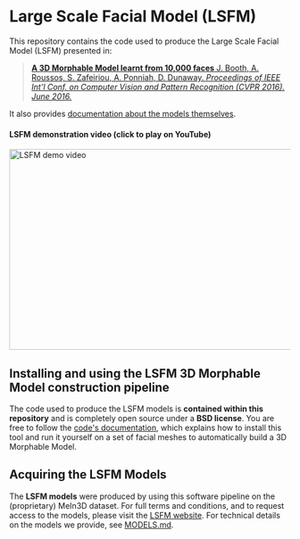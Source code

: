 # Large Scale Facial Model (LSFM)

This repository contains the code used to produce the Large Scale Facial Model (LSFM) presented in:

> [**A 3D Morphable Model learnt from 10,000 faces**
J. Booth, A. Roussos, S. Zafeiriou, A. Ponniah, D. Dunaway.
*Proceedings of IEEE Int’l Conf. on Computer Vision and Pattern Recognition (CVPR 2016). June 2016.*](http://ibug.doc.ic.ac.uk/media/uploads/documents/0002.pdf)

It also provides [documentation about the models themselves](./MODELS.md).

#### LSFM demonstration video (click to play on YouTube)

<a href="http://www.youtube.com/watch?feature=player_embedded&v=Z1QfiR-JirA" target="_blank">
<img src="https://i.imgur.com/AFoSItg.png" alt="LSFM demo video" width="640" height="360" border="0" />
</a>


## Installing and using the LSFM 3D Morphable Model construction pipeline

The code used to produce the LSFM models is **contained within this repository** and is completely open source under a **BSD license**. You are free to follow the [code's documentation](./CODE.md), which explains how to install this tool and run it yourself on a set of facial meshes to automatically build a 3D Morphable Model.

## Acquiring the LSFM Models

The **LSFM models** were produced by using this software pipeline on the (proprietary) MeIn3D dataset. For full terms and conditions, and to request access to the models, please visit the [LSFM website](http://ibug.doc.ic.ac.uk/resources/lsfm/). For technical details on the models we provide, see [MODELS.md](./MODELS.md).
